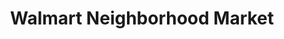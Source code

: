 ---
title: "Walmart Neighborhood Market"
url: /liberal/walmart-neighborhood-market/
shop: supermarket
---